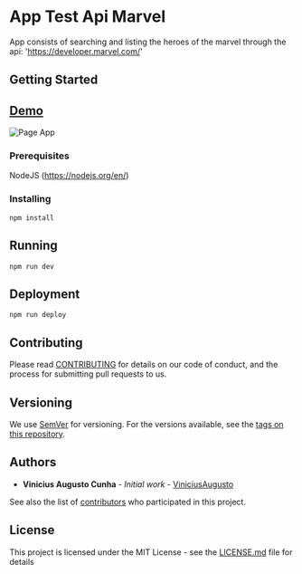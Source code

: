 # App Test Api Marvel

App consists of searching and listing the heroes of the marvel through the api: 'https://developer.marvel.com/'


## Getting Started

## [Demo](http://app-test-api-marvel.herokuapp.com/)

![Page App](http://app-test-api-marvel.herokuapp.com/images/layout.png)

### Prerequisites

NodeJS (https://nodejs.org/en/)

### Installing

```
npm install
```

## Running

```
npm run dev
```

## Deployment

```
npm run deploy
```


## Contributing

Please read [CONTRIBUTING](https://github.com/ViniciusAugusto/app-test-api-marvel/blob/master/CONTRIBUTING.md) for details on our code of conduct, and the process for submitting pull requests to us.

## Versioning

We use [SemVer](http://semver.org/) for versioning. For the versions available, see the [tags on this repository](https://github.com/ViniciusAugusto/app-test-api-marvel/tags).

## Authors

* **Vinicius Augusto Cunha** - *Initial work* - [ViniciusAugusto](https://github.com/ViniciusAugusto)

See also the list of [contributors](https://github.com/ViniciusAugusto/app-test-api-marvel/contributors) who participated in this project.

## License

This project is licensed under the MIT License - see the [LICENSE.md](https://github.com/ViniciusAugusto/app-test-api-marvel/blob/master/LICENSE.md) file for details